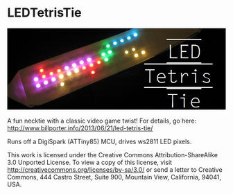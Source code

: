 LEDTetrisTie
============

![Alt text](/photos/title.JPG "Optional title")


A fun necktie with a classic video game twist! For details, go here: http://www.billporter.info/2013/06/21/led-tetris-tie/

Runs off a DigiSpark (ATTiny85) MCU, drives ws2811 LED pixels. 

This work is licensed under the Creative Commons Attribution-ShareAlike 3.0 Unported License.
To view a copy of this license, visit http://creativecommons.org/licenses/by-sa/3.0/ or
send a letter to Creative Commons, 444 Castro Street, Suite 900, Mountain View, California, 94041, USA.